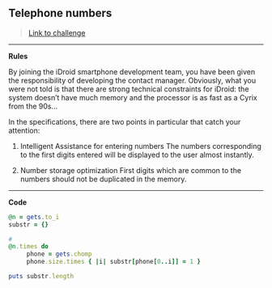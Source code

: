 
## Telephone numbers

> [Link to challenge](https://www.codingame.com/ide/puzzle/telephone-numbers)

---

**Rules**

By joining the iDroid smartphone development team, you have been given the responsibility of developing the contact manager. Obviously, what you were not told is that there are strong technical constraints for iDroid: the system doesn’t have much memory and the processor is as fast as a Cyrix from the 90s...

In the specifications, there are two points in particular that catch your attention:

1. Intelligent Assistance for entering numbers
The numbers corresponding to the first digits entered will be displayed to the user almost instantly.

2. Number storage optimization
First digits which are common to the numbers should not be duplicated in the memory.

---

**Code**

```ruby
@n = gets.to_i
substr = {}

#
@n.times do
     phone = gets.chomp
     phone.size.times { |i| substr[phone[0..i]] = 1 }

puts substr.length
```
